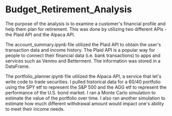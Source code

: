 # Budget_Retirement_Analysis

The purpose of the analysis is to examine a customer's financial profile and help them plan for retirement. This was done by utilizing two different APIs - the Plaid API and the Alpaca API. 

The account_summary.ipynb file utilized the Plaid API to obtain the user's transaction data and income history. The Plaid API is a popular way for people to connect their financial data (i.e. bank transactions) to apps and services such as Venmo and Betterment. The information was stored in a DataFrame.   

The portfolio_planner.ipynb file utilized the Alpaca API, a service that let's write code to trade securities. I pulled historical data for a 60/40 portfolio using the SPY etf to represent the S&P 500 and the AGG etf to represent the performance of the U.S. bond market. I ran a Monte Carlo simulation to estimate the value of the portfolio over time. I also ran another simulation to estimate how much different withdrawal amount would impact one's ability to meet their income needs. 

